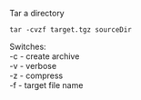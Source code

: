 Tar a directory

    tar -cvzf target.tgz sourceDir

Switches:  
-c - create archive  
-v - verbose  
-z - compress  
-f - target file name  